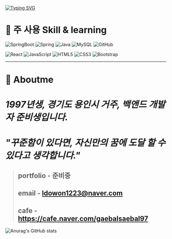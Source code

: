 

[![Typing SVG](https://readme-typing-svg.demolab.com?font=Fira+Code&weight=700&size=50&pause=1000&color=38C2FF&random=false&width=1200&height=300&lines=Hello%2C+Stranger!+This+is+nowod's+Github)](https://git.io/typing-svg)

# **:musical_keyboard: 주 사용 Skill & learning**

![SpringBoot](https://img.shields.io/badge/SpringBoot-6DB33F?style=for-the-badge&logo=SpringBoot&logoColor=black)
![Spring](https://img.shields.io/badge/spring-%236DB33F.svg?style=for-the-badge&logo=spring&logoColor=white)
![Java](https://img.shields.io/badge/java-%23ED8B00.svg?style=for-the-badge&logo=openjdk&logoColor=white)
![MySQL](https://img.shields.io/badge/mysql-4479A1.svg?style=for-the-badge&logo=mysql&logoColor=white)
![GitHub](https://img.shields.io/badge/github-%23121011.svg?style=for-the-badge&logo=github&logoColor=white)

![React](https://img.shields.io/badge/react-%2320232a.svg?style=for-the-badge&logo=react&logoColor=%2361DAFB)
![JavaScript](https://img.shields.io/badge/javascript-%23323330.svg?style=for-the-badge&logo=javascript&logoColor=%23F7DF1E)
![HTML5](https://img.shields.io/badge/html5-%23E34F26.svg?style=for-the-badge&logo=html5&logoColor=white)
![CSS3](https://img.shields.io/badge/css3-%231572B6.svg?style=for-the-badge&logo=css3&logoColor=white)
![Bootstrap](https://img.shields.io/badge/bootstrap-%238511FA.svg?style=for-the-badge&logo=bootstrap&logoColor=white)



----------------------------------------------------------




# **:microphone: Aboutme**

# *1997년생, 경기도 용인시 거주, 백앤드 개발자 준비생입니다.*

# *"꾸준함이 있다면, 자신만의 꿈에 도달 할 수 있다고 생각합니다."* 


>## portfolio - 준비중
>
>## email - ldowon1223@naver.com
>
>## cafe - https://cafe.naver.com/gaebalsaebal97







![Anurag's GitHub stats](https://github-readme-stats.vercel.app/api?username=nowod9712&show_icons=true&theme=one_dark_pro)
